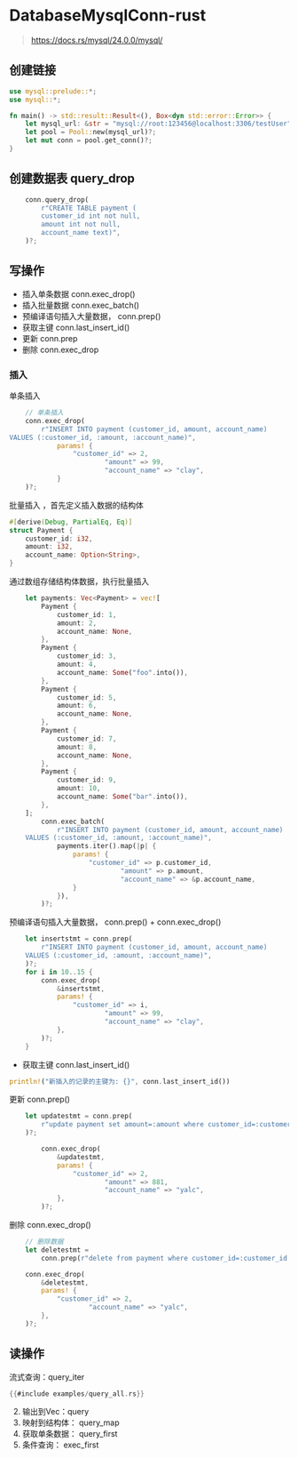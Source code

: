 # DatabaseMysqlConn-rust
> https://docs.rs/mysql/24.0.0/mysql/

## 创建链接
```rust
use mysql::prelude::*;
use mysql::*;

fn main() -> std::result::Result<(), Box<dyn std::error::Error>> {
    let mysql_url: &str = "mysql://root:123456@localhost:3306/testUser";
    let pool = Pool::new(mysql_url)?;
    let mut conn = pool.get_conn()?;
}
```

## 创建数据表 query_drop
```rust
    conn.query_drop(
        r"CREATE TABLE payment (
        customer_id int not null,
        amount int not null,
        account_name text)",
    )?;
```

## 写操作
- 插入单条数据 conn.exec_drop()
- 插入批量数据 conn.exec_batch()
- 预编译语句插入大量数据， conn.prep()
- 获取主键 conn.last_insert_id()
- 更新 conn.prep
- 删除 conn.exec_drop

### 插入
单条插入
```rust
    // 单条插入
    conn.exec_drop(
        r"INSERT INTO payment (customer_id, amount, account_name)
VALUES (:customer_id, :amount, :account_name)",
            params! {
                "customer_id" => 2,
                        "amount" => 99,
                        "account_name" => "clay",
            }
    )?;
```
批量插入
，首先定义插入数据的结构体
```rust
#[derive(Debug, PartialEq, Eq)]
struct Payment {
    customer_id: i32,
    amount: i32,
    account_name: Option<String>,
}
```
通过数组存储结构体数据，执行批量插入
```rust
    let payments: Vec<Payment> = vec![
        Payment {
            customer_id: 1,
            amount: 2,
            account_name: None,
        },
        Payment {
            customer_id: 3,
            amount: 4,
            account_name: Some("foo".into()),
        },
        Payment {
            customer_id: 5,
            amount: 6,
            account_name: None,
        },
        Payment {
            customer_id: 7,
            amount: 8,
            account_name: None,
        },
        Payment {
            customer_id: 9,
            amount: 10,
            account_name: Some("bar".into()),
        },
    ];
        conn.exec_batch(
            r"INSERT INTO payment (customer_id, amount, account_name)
    VALUES (:customer_id, :amount, :account_name)",
            payments.iter().map(|p| {
                params! {
                    "customer_id" => p.customer_id,
                            "amount" => p.amount,
                            "account_name" => &p.account_name,
                }
            }),
        )?;
```
预编译语句插入大量数据， conn.prep() + conn.exec_drop()
```rust
    let insertstmt = conn.prep(
        r"INSERT INTO payment (customer_id, amount, account_name)
    VALUES (:customer_id, :amount, :account_name)",
    )?;
    for i in 10..15 {
        conn.exec_drop(
            &insertstmt,
            params! {
                "customer_id" => i,
                        "amount" => 99,
                        "account_name" => "clay",
            },
        )?;
    }
```
- 获取主键 conn.last_insert_id()
```rust
println!("新插入的记录的主键为: {}", conn.last_insert_id())
```
更新 conn.prep()
```rust
    let updatestmt = conn.prep(
        r"update payment set amount=:amount where customer_id=:customer_id and account_name=:account_name",
    )?;

        conn.exec_drop(
            &updatestmt,
            params! {
                "customer_id" => 2,
                        "amount" => 881,
                        "account_name" => "yalc",
            },
        )?;
```
删除 conn.exec_drop()
```rust
    // 删除数据
    let deletestmt =
        conn.prep(r"delete from payment where customer_id=:customer_id and account_name=:account_name")?;

    conn.exec_drop(
        &deletestmt,
        params! {
            "customer_id" => 2,
                    "account_name" => "yalc",
        },
    )?;
```
## 读操作
流式查询：query_iter
```rust
{{#include examples/query_all.rs}}
```

2. 输出到Vec：query
3. 映射到结构体： query_map
4. 获取单条数据： query_first
5. 条件查询： exec_first